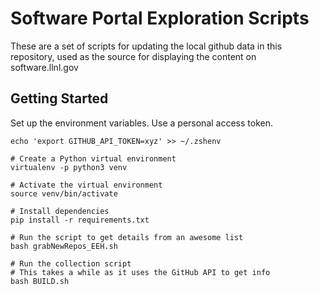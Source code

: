 # Software Portal Exploration Scripts

These are a set of scripts for updating the local github data in this repository, used as the source for displaying the content on software.llnl.gov

## Getting Started

Set up the environment variables. Use a personal access token.
```
echo 'export GITHUB_API_TOKEN=xyz' >> ~/.zshenv
```



```
# Create a Python virtual environment
virtualenv -p python3 venv

# Activate the virtual environment
source venv/bin/activate

# Install dependencies
pip install -r requirements.txt

# Run the script to get details from an awesome list
bash grabNewRepos_EEH.sh

# Run the collection script
# This takes a while as it uses the GitHub API to get info
bash BUILD.sh
```
